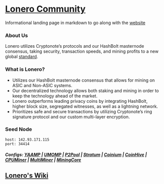 # [Lonero Community](https://lonero-team.github.io/Lonero-Community/)
Informational landing page in markdown to go along with the [website](https://lonero.org)
### About Us
Lonero utilizes Cryptonote’s protocols and our HashBolt masternode consensus, taking security, transaction speeds, and mining profits to a new global [standard](https://github.com/Lonero-Team/).
### What is Lonero?
  - Utilizes our HashBolt masternode consensus that allows for mining on ASIC and Non-ASIC systems.
  - Our decentralized technology allows both staking and mining in order to keep the technology ahead of the market.
  - Lonero outperforms leading privacy coins by integrating HashBolt, higher block size, segregated witnesses, as well as a lightning network.
  - Prioritizes safe and secure transactions by utilizing Cryptonote’s ring signature protocol and our custom multi-layer encryption.
### Seed Node
```
host: 142.93.171.115
port: 34414
```
##### Configs: [YAAMP](https://github.com/Lonero-Team/Yaamp-Configuration) | [UMOMP](https://github.com/Lonero-Team/UNOMP-LNR-Config) | [P2Pool](https://github.com/Lonero-Team/CN-P2Pool-Hashing-Script) | [Stratum](https://github.com/Lonero-Team/Stratum-Config) | [Coinium](https://github.com/Lonero-Team/Coinium-Configs) | [CoinHive](https://github.com/Lonero-Team/Integrate-CoinHive) | [CPUMiner](https://github.com/Lonero-Team/CPUMiner-Config) | [MultiMiner](https://github.com/Lonero-Team/MultiMiner-Config) | [MiningCore](https://github.com/Lonero-Team/MiningCore-Config)
## [Lonero's Wiki](https://github.com/Lonero-Team/Lonero-Community/wiki)
